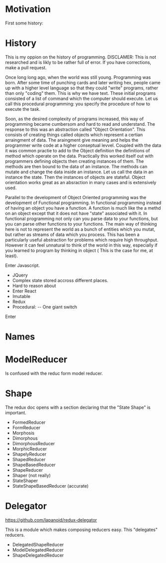
Motivation
=
First some history:

History
==
This is my oppion on the history of programming. DISCLAMER: This is not
researched and is likly to be rather full of error. If you have corrections,
make a pull request.

Once long long ago, when the world was still young. Programming was born.
After some time of punching cards and later writing hex, people came up with a
higher level language so that they could "write" programs, rather than only
"coding" them. This is why we have text.
These initial programs consisted of a list of command which the computer should
execute. Let us call this procedural programming: you specify the procedure of
how to execute the task. 

Soon, as the desired complexity of programs increased, this way of programming
became cumbersom and hard to read and understand. The response to this was an
abstraction called "Object Orientation". This consists of creating things called
objects which represent a certian arraingment of data. The araingment give
meaning and helps the programmer write code at a higher conseptual levvel.
Coupled with the data it was common practie to add to the Object definition the
definitions of method which operate on the data. 
Practically this worked itself out with programmers defining objects then
creating instances of them. The methods are then bound to the data of an
instance. The methods can mutate and change the data inside an instance. 
Let us call the data in an instance the state. Then the instances of objects are
stateful. Object orientation works great as an absraction in many cases and is
extensively used.

Parallel to the development of Object Oriented programming was the development
of Functional programming. In functional programming instead of having an object
you have a function. A function is much like the a methd on an object except
that it does not have "state" associated with it. In functional programming not
only can you parse data to your functions, but you can parse other functions to
your functions. The main way of thinking here is not to represent the world as a
bunch of entities which you mutat, but rather as streams of data which you
process. This has been a particularly useful abstraction for problems which
require high throughput. However it can feel unnatural to think of the world in
this way, especially if you learned to program by thinking in object ( This is
the case for me, at least).

Enter Javascript. 
- JQuery
- Complex state stored accross different places.
- Hard to reason about
- Enter React
- Imutable
- Redux
- Procedural:
-- One giant switch

Enter <Enter name of library here> 


Names
=

ModelReducer
==
Is confused with the reduc form model reducer.

Shape
==
The redux doc opens with a section declaring that the "State Shape" is
important.

- FormedReducer
- FormReducer
- Morphosis
- Dimorphous
- DimorphousReducer
- MorphicReducer
- ShapelyReducer
- ShapedReducer
- ShapeBasedReducer
- ShapeReducer
- Shaper (not really)
- StateShaper
- StateShapeBasedReducer (accurate)

Delegator
==
https://github.com/lapanoid/redux-delegator

This is a module which makes composing reducers easy.
This "delegates" reducers.

- DelegatedShapeReducer 
- ModelDelegatedReducer
- ShapeDelegatedReducer



